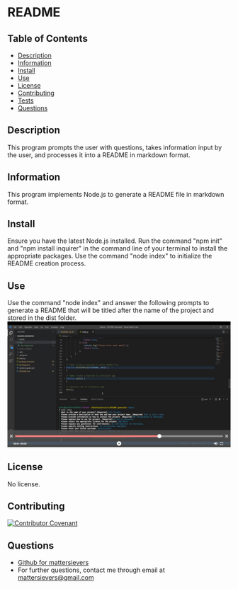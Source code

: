 
 
  # README

  ## Table of Contents
  * [Description](#description)
  * [Information](#information)
  * [Install](#install)
  * [Use](#use)
  * [License](#license)
  * [Contributing](#contributing)
  * [Tests](#tests)
  * [Questions](#questions)

  ## Description
  This program prompts the user with questions, takes information input by the user, and processes it into a README in markdown format.

  ## Information
  This program implements Node.js to generate a README file in markdown format.

  ## Install
  Ensure you have the latest Node.js installed. Run the command "npm init" and "npm install inquirer" in the command line of your terminal to install the appropriate packages. Use the command "node index" to initialize the README creation process.
  
  ## Use
  Use the command "node index" and answer the following prompts to generate a README that will be titled after the name of the project and stored in the dist folder.
  [![Demo screenshot](./assets/images/Demo_Screenshot.jpg)](https://drive.google.com/file/d/1q8l9dd44g7OV4RJCQl_93L7v8WhP6Zq9/preview "Demo Video")
  
  
  ## License
  No license.

  ## Contributing
  [![Contributor Covenant](https://img.shields.io/badge/Contributor%20Covenant-2.1-4baaaa.svg)](code_of_conduct.md)

  ## Questions
  - [Github for mattersievers](http://www.github.com/mattersievers)
  - For further questions, contact me through email at mattersievers@gmail.com

